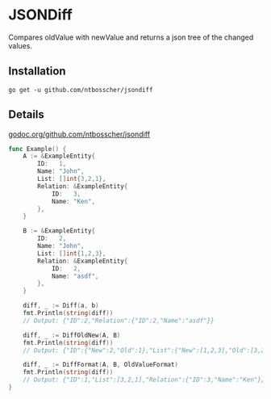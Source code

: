 
# JSONDiff

Compares oldValue with newValue and returns a json tree of the changed values.

## Installation
```
go get -u github.com/ntbosscher/jsondiff
``` 

## Details

[godoc.org/github.com/ntbosscher/jsondiff](https://godoc.org/github.com/ntbosscher/jsondiff)

```go
func Example() {
	A := &ExampleEntity{
        ID:   1,
        Name: "John",
        List: []int{3,2,1},
        Relation: &ExampleEntity{
            ID:   3,
            Name: "Ken",
        },
    }

    B := &ExampleEntity{
        ID:   2,
        Name: "John",
        List: []int{1,2,3},
        Relation: &ExampleEntity{
            ID:   2,
            Name: "asdf",
        },
    }

	diff, _ := Diff(a, b)
	fmt.Println(string(diff))
	// Output: {"ID":2,"Relation":{"ID":2,"Name":"asdf"}}

	diff, _ := DiffOldNew(A, B)
    fmt.Println(string(diff))
    // Output: {"ID":{"New":2,"Old":1},"List":{"New":[1,2,3],"Old":[3,2,1]},"Relation":{"ID":{"New":2,"Old":3},"Name":{"New":"asdf","Old":"Ken"}}}

    diff, _ := DiffFormat(A, B, OldValueFormat)
    fmt.Println(string(diff))
    // Output: {"ID":1,"List":[3,2,1],"Relation":{"ID":3,"Name":"Ken"}}
}
```

